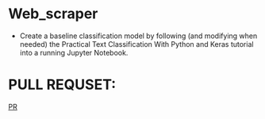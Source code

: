 # Web_scraper

+ Create a baseline classification model by following (and modifying when needed) the Practical Text Classification With Python and Keras tutorial into a running Jupyter Notebook. 
# PULL REQUSET:
[PR ](https://github.com/mohammadsilwadi/web-scraper/pull/1)